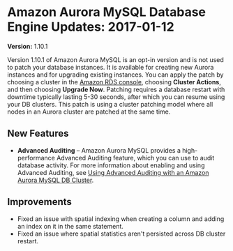 # Amazon Aurora MySQL Database Engine Updates: 2017\-01\-12<a name="AuroraMySQL.Updates.20170112"></a>

**Version:** 1\.10\.1

Version 1\.10\.1 of Amazon Aurora MySQL is an opt\-in version and is not used to patch your database instances\. It is available for creating new Aurora instances and for upgrading existing instances\. You can apply the patch by choosing a cluster in the [Amazon RDS console](https://console.aws.amazon.com/rds/), choosing **Cluster Actions**, and then choosing **Upgrade Now**\. Patching requires a database restart with downtime typically lasting 5\-30 seconds, after which you can resume using your DB clusters\. This patch is using a cluster patching model where all nodes in an Aurora cluster are patched at the same time\.

## New Features<a name="AuroraMySQL.Updates.20170112.New"></a>
+ **Advanced Auditing** – Amazon Aurora MySQL provides a high\-performance Advanced Auditing feature, which you can use to audit database activity\. For more information about enabling and using Advanced Auditing, see [Using Advanced Auditing with an Amazon Aurora MySQL DB Cluster](AuroraMySQL.Auditing.md)\.

## Improvements<a name="AuroraMySQL.Updates.20170112.Improvements"></a>
+ Fixed an issue with spatial indexing when creating a column and adding an index on it in the same statement\.
+ Fixed an issue where spatial statistics aren't persisted across DB cluster restart\.
